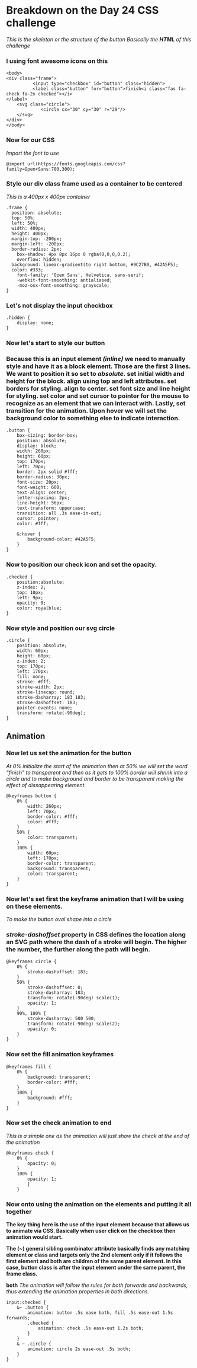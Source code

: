 # Breakdown on the Day 24 CSS challenge
*This is the skeleton or the structure of the button*
*Basically the **HTML** of this challenge*

### I using font awesome icons on this

```
<body>
<div class="frame">
          <input type="checkbox" id="button" class="hidden">
          <label class="button" for="button">finish<i class="fas fa-check fa-2x checked"></i>
</label>
	<svg class="circle">
	         <circle cx="30" cy="30" r="29"/>
	</svg>
</div>
</body>
```

### Now for our CSS

*Import the font to use*
```
@import url(https://fonts.googleapis.com/css?family=Open+Sans:700,300);
```

### Style our div class frame used as a container to be centered
*This is a 400px x 400px container*
```
.frame {
  position: absolute;
  top: 50%;
  left: 50%;
  width: 400px;
  height: 400px;
  margin-top: -200px;
  margin-left: -200px;
  border-radius: 2px;
	box-shadow: 4px 8px 16px 0 rgba(0,0,0,0.2);
	overflow: hidden;
  background: linear-gradient(to right bottom, #9C27B0, #42A5F5);
  color: #333;
	font-family: 'Open Sans', Helvetica, sans-serif;
	-webkit-font-smoothing: antialiased;
	-moz-osx-font-smoothing: grayscale;
}
```

### Let's not display the input checkbox
```
.hidden {
	display: none;
}
```

### Now let's start to style our button
### Because this is an input element *(inline)* we need to manually style and have it as a  block element. Those are the first 3 lines. We want to position it so set to *absolute.* set initial width and height for the block. align using top and left attributes. set borders for styling. align to center. set font size and line height for styling. set color and set cursor to pointer for the mouse to recognize as an element that we can interact with. Lastly, set transition for the animation. Upon hover we will set the background color to something else to indicate interaction.
```
.button {
	box-sizing: border-box;
	position: absolute;
	display: block;
	width: 260px;
	height: 60px;
	top: 170px;
	left: 70px;
	border: 2px solid #fff;
	border-radius: 30px;
	font-size: 20px;
	font-weight: 600;
	text-align: center;
	letter-spacing: 2px;
	line-height: 56px;
	text-transform: uppercase;
	transition: all .3s ease-in-out;
	cursor: pointer;
	color: #fff;

	&:hover {
		background-color: #42A5F5;
	}
}
```

### Now to position our check icon and set the opacity.
```
.checked {
	position:absolute;
	z-index: 2;
	top: 10px;
	left: 9px;
	opacity: 0;
	color: royalblue;
}
```

### Now style and position our svg circle
```
.circle {
	position: absolute;
	width: 60px;
	height: 60px;
	z-index: 2;
	top: 170px;
	left: 170px;
	fill: none;
	stroke: #fff;
	stroke-width: 2px;
	stroke-linecap: round;
	stroke-dasharray: 183 183;
	stroke-dashoffset: 183;
	pointer-events: none;
	transform: rotate(-90deg);
}
```

## Animation

### Now let us set the animation for the button

*At 0% initialize the start of the animation then at 50% we will set the word "finish" to transparent and then as it gets to 100% border will shrink into a circle and to make background and border to be transparent making the effect of dissappearing element.*
```
@keyframes button {
	0% {
		width: 260px;
		left: 70px;
		border-color: #fff;
		color: #fff;
	}
	50% {
		color: transparent;
	}
	100% {
		width: 60px;
		left: 170px;
		border-color: transparent;
		background: transparent;
		color: transparent;
	}
}
```

### Now let's set first the keyframe animation that I will be using on these elements.

*To make the button oval shape into a circle*

### *stroke-dashoffset* property in CSS defines the location along an SVG path where the dash of a stroke will begin. The higher the number, the further along the path will begin.
```
@keyframes circle {
	0% {
		stroke-dashoffset: 183;
	}
	50% {
		stroke-dashoffset: 0;
		stroke-dasharray: 183;
		transform: rotate(-90deg) scale(1);
		opacity: 1;
	}
	90%, 100% {
		stroke-dasharray: 500 500;
		transform: rotate(-90deg) scale(2);
		opacity: 0;
	}
}
```

### Now set the fill animation keyframes
```
@keyframes fill {
	0% {
		background: transparent;
		border-color: #fff;
	}
	100% {
		background: #fff;
	}
}
```

### Now set the check animation to end

*This is a simple one as the animation will just show the check at the end of the animation*
```
@keyframes check {
	0% {
		opacity: 0;
	}
	100% {
		opacity: 1;
		}
	}
```

### Now onto using the animation on the elements and putting it all together

**The key thing here is the use of the input element because that allows us to animate via CSS. Basically when user click on the checkbox then animation would start.**

**The (~) general sibling combinator attribute basically finds any matching element or class and targets only the 2nd element only if it follows the first element and both are children of the same parent element. In this case, button class is after the input element under the same parent, the frame class.**

**both**
*The animation will follow the rules for both forwards and backwards, thus extending the animation properties in both directions.*
```
input:checked {
	&~ .button {
		animation: button .5s ease both, fill .5s ease-out 1.5s forwards;
		.checked {
			animation: check .5s ease-out 1.2s both;
		}
	}
	& ~ .circle {
		animation: circle 2s ease-out .5s both;
	}
}
```
